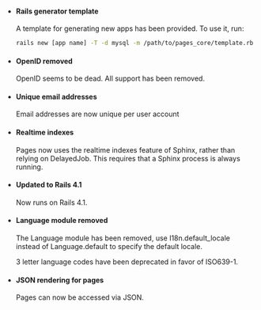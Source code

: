 * #### Rails generator template

  A template for generating new apps has been provided. To use it, run:

  ```sh
  rails new [app name] -T -d mysql -m /path/to/pages_core/template.rb
  ```

* #### OpenID removed

  OpenID seems to be dead. All support has been removed.

* #### Unique email addresses

  Email addresses are now unique per user account

* #### Realtime indexes

  Pages now uses the realtime indexes feature of Sphinx, rather than
  relying on DelayedJob. This requires that a Sphinx process is always running.

* #### Updated to Rails 4.1

  Now runs on Rails 4.1.

* #### Language module removed

  The Language module has been removed, use I18n.default_locale
  instead of Language.default to specify the default locale.

  3 letter language codes have been deprecated in favor of
  ISO639-1.

* #### JSON rendering for pages

  Pages can now be accessed via JSON.
